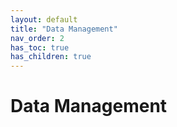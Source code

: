 ```yaml
---
layout: default
title: "Data Management"
nav_order: 2
has_toc: true
has_children: true
---
```



# Data Management